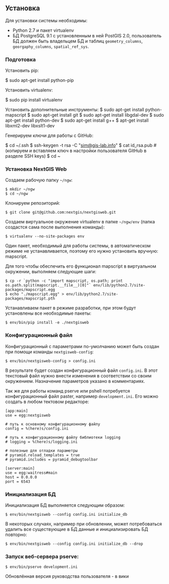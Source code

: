 ## Установка

Для установки системы необходимы:

* Python 2.7 и пакет virtualenv
* БД PostgreSQL 9.1 с установленным в ней PostGIS 2.0, пользователь БД должен быть
  владельцем БД и таблиц `geometry_columns`, `georgaphy_columns`, `spatial_ref_sys`.

### Подготовка

Установить pip:

   $ sudo apt-get install python-pip

Установить virtualenv: 

   $ sudo pip install virtualenv

Установить дополнительные инструменты: 
   $ sudo apt-get install python-mapscript
   $ sudo apt-get install git
   $ sudo apt-get install libgdal-dev
   $ sudo apt-get install python-dev
   $ sudo apt-get install g++
   $ apt-get install libxml2-dev libxslt1-dev

Генерируем ключи для работы с GitHub:

   $ cd ~/.ssh
   $ ssh-keygen -t rsa -C "sim@gis-lab.info"
   $ cat id_rsa.pub #(копируем и вставляем ключ в настройки пользователя GitHub в разделе SSH keys)
   $ cd ~

### Установка NextGIS Web

Создаем рабочую папку `~/ngw`:
    
    $ mkdir ~/ngw
    $ cd ~/ngw

Клонируем репозиторий:

    $ git clone git@github.com:nextgis/nextgisweb.git

Создаем виртуальное окружение virtualenv в папке `~/ngw/env` (папка создастся сама после выполнения команды):

    $ virtualenv --no-site-packages env

Один пакет, необходимый для работы системы, в автоматическом режиме не устанавливается, поэтому его нужно установить вручную: mapscript.

Для того чтобы обеспечить его функционал mapscript в виртуальном окружении, выполняем следующие шаги:

    $ cp -r `python -c "import mapscript, os.path; print os.path.split(mapscript.__file__)[0]"` env/lib/python2.7/site-packages/mapscript.egg
    $ echo "./mapscript.egg" > env/lib/python2.7/site-packages/mapscript.pth

Устанавливаем пакет в режиме разработки, при этом будут установлены все необходимые пакеты:

    $ env/bin/pip install -e ./nextgisweb

### Конфигурационный файл

Конфигурационный с параметрами по-умолчанию может быть создан при помощи
команды `nextgisweb-config`:

    $ env/bin/nextgisweb-config > config.ini

В результате будет создан конфигурационный файл `config.ini`. В этот текcтовый
файл нужно внести изменения в соответствии со своим окружением. Назначение
параметров указано в комментариях.

Так же для работы команд pserve или pshell потребуется конфигурационный файл paster, 
например `development.ini`. Его можно создать в любом тектовом редакторе:

    [app:main]
    use = egg:nextgisweb

    # путь к основному конфигурационному файлу
    config = %(here)s/config.ini
    
    # путь к конфигурационному файлу библиотеки logging
    # logging = %(here)s/logging.ini

    # полезные для отладки параметры
    # pyramid.reload_templates = true
    # pyramid.includes = pyramid_debugtoolbar

    [server:main]
    use = egg:waitress#main
    host = 0.0.0.0
    port = 6543

### Инициализация БД

Инициализация БД выполняется следующим образом:

    $ env/bin/nextgisweb --config config.ini initialize_db

В некоторых случаях, например при обновлении, может потребоваться удалить все
существующие в БД данные и инициализировать БД повторно:

    $ env/bin/nextgisweb --config config.ini initialize_db --drop

### Запуск веб-сервера pserve:

    $ env/bin/pserve development.ini
    
Обновлённая версия руководства пользователя - в вики    
